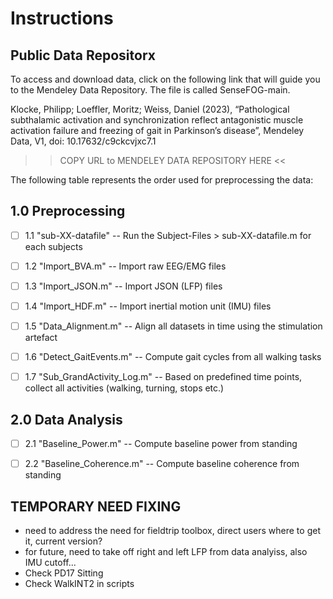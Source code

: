 # Instructions

## Public Data Repositorx
To access and download data, click on the following link that will guide you to the Mendeley Data Repository. 
The file is called SenseFOG-main.

Klocke, Philipp; Loeffler, Moritz; Weiss, Daniel (2023), 
“Pathological subthalamic activation and synchronization reflect antagonistic muscle activation failure and freezing of gait in Parkinson’s disease”, 
Mendeley Data, V1, doi: 10.17632/c9ckcvjxc7.1

>> COPY URL to MENDELEY DATA REPOSITORY HERE <<

The following table represents the order used for preprocessing the data:

## 1.0 Preprocessing
- [ ]  1.1 "sub-XX-datafile"           --  Run the Subject-Files > sub-XX-datafile.m for each subjects
- [ ]  1.2 "Import_BVA.m"              --  Import raw EEG/EMG files
- [ ]  1.3 "Import_JSON.m"             --  Import JSON (LFP) files
- [ ]  1.4 "Import_HDF.m"              --  Import inertial motion unit (IMU) files
- [ ]  1.5 "Data_Alignment.m"          --  Align all datasets in time using the stimulation artefact
- [ ]  1.6 "Detect_GaitEvents.m"       --  Compute gait cycles from all walking tasks
- [ ]  1.7 "Sub_GrandActivity_Log.m"   --  Based on predefined time points, collect all activities (walking, turning, stops etc.)


## 2.0 Data Analysis
- [ ]  2.1 "Baseline_Power.m"          -- Compute baseline power from standing
- [ ]  2.2 "Baseline_Coherence.m"      -- Compute baseline coherence from standing


## TEMPORARY NEED FIXING
- need to address the need for fieldtrip toolbox, direct users where to get it, current version?
- for future, need to take off right and left LFP from data analyiss, also IMU cutoff...
- Check PD17 Sitting
- Check WalkINT2 in scripts
